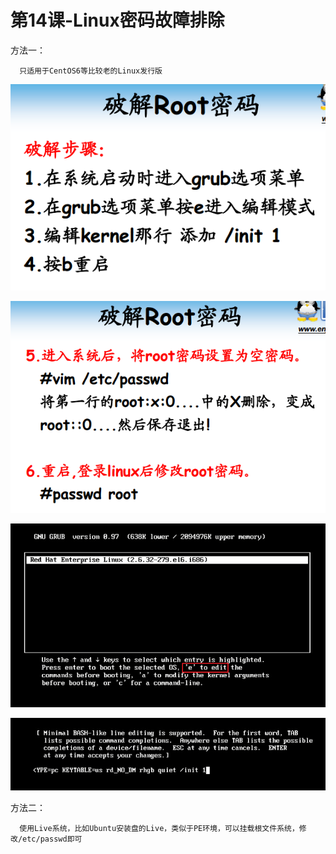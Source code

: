 # 第14课-Linux密码故障排除

方法一：

      只适用于CentOS6等比较老的Linux发行版

![破解Root密码](image/破解root密码.png)

![破解Root密码2](image/破解root密码2.png)

![grubmenu](image/grubmenu.png)

![modifygrubmenuparam](image/modifygrubmenuparam.png)

方法二：

      使用Live系统，比如Ubuntu安装盘的Live，类似于PE环境，可以挂载根文件系统，修改/etc/passwd即可
